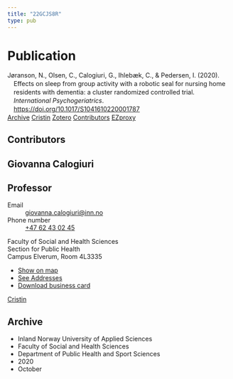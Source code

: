 ```yaml
---
title: "22GCJS8R"
type: pub
---
```

<h1>Publication</h1>
<article id="csl-bib-container-22GCJS8R" class="csl-bib-container">
  <div class="csl-bib-body" style="line-height: 1.35; padding-left: 1em; text-indent:-1em;">
  <div class="csl-entry">J&#xF8;ranson, N., Olsen, C., Calogiuri, G., Ihleb&#xE6;k, C., &amp; Pedersen, I. (2020). Effects on sleep from group activity with a robotic seal for nursing home residents with dementia: a cluster randomized controlled trial. <i>International Psychogeriatrics</i>. <a href="https://doi.org/10.1017/S1041610220001787">https://doi.org/10.1017/S1041610220001787</a></div>
</div>
  <div class="csl-bib-buttons">
    <a href="#taxonomy-article-22GCJS8R" class="csl-bib-button">Archive</a>
    <a href alt="Cristin URL" class="csl-bib-button">Cristin</a>
    <a href alt="Zotero URL" class="csl-bib-button">Zotero</a>
    <a href="#contributors-article-22GCJS8R" class="csl-bib-button">Contributors</a>
    <a href="http://ezproxy.inn.no/login?url=https://doi.org/10.1017/S1041610220001787" class="csl-bib-button">EZproxy</a>
  </div>
  <div id="csl-bib-meta-container-22GCJS8R"></div>
</article>
<div id="csl-bib-meta-22GCJS8R" class="csl-bib-meta">
  <article id="contributors-article-22GCJS8R" class="contributors-article">
    <h1>Contributors</h1>
    <div class="personas">
<div class="vrtx-hinn-person-card">
<div class="photo">
<i class="lar la-user-circle missing-person"></i>
</div>
<div class="info">
<hgroup><h1>Giovanna Calogiuri</h1>
<h2>Professor</h2>
</hgroup><dl>
<dt>Email</dt>
<dd>
<a href="mailto:giovanna.calogiuri@inn.no">giovanna.calogiuri@inn.no</a>
</dd>
<dt>Phone number</dt>
<dd><a href="tel:+4762430245">
+47 62 43 02 45
</a></dd>
</dl>
<p>
Faculty of Social and Health Sciences<br>
Section for Public Health<br>
Campus Elverum,
Room 4L3335
</p>
<ul class="vrtx-hinn-links">
<li><a href="https://www.google.com/maps?q=60.88177,11.53669">Show on map</a></li>
<li><a href="https://www.inn.no/english/find-an-employee/giovanna-calogiuri.html#vrtx-hinn-addresses">See Addresses</a></li>
<li><a href="https://www.inn.no/english/find-an-employee/giovanna-calogiuri.html?vrtx=vcf">Download business card</a></li>
</ul>
</div>
</div>
<a href="https://app.cristin.no/persons/show.jsf?id=358086" alt="Cristin URL" class="personas-cristin">Cristin</a>
</div>
  </article>
  <article id="taxonomy-article-22GCJS8R" class="taxonomy-article">
    <h1>Archive</h1>
    <ul>
      <li>Inland Norway University of Applied Sciences</li>
      <li>Faculty of Social and Health Sciences</li>
      <li>Department of Public Health and Sport Sciences</li>
      <li>2020</li>
      <li>October</li>
    </ul>
  </article>
</div>
